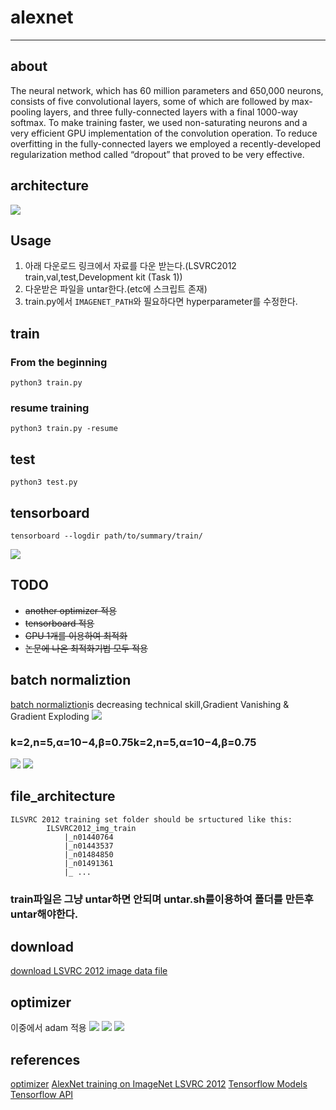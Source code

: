 # alexnet
___
## about
The neural network, which has 60 million parameters and 650,000 neurons, consists
of five convolutional layers, some of which are followed by max-pooling layers,
and three fully-connected layers with a final 1000-way softmax. To make training
faster, we used non-saturating neurons and a very efficient GPU implementation
of the convolution operation. To reduce overfitting in the fully-connected
layers we employed a recently-developed regularization method called “dropout”
that proved to be very effective.
## architecture
![](https://kratzert.github.io/images/finetune_alexnet/alexnet.png)

## Usage
1. 아래 다운로드 링크에서 자료를 다운 받는다.(LSVRC2012 train,val,test,Development kit (Task 1))
1. 다운받은 파일을 untar한다.(etc에 스크립트 존재)
1. train.py에서 `IMAGENET_PATH`와 필요하다면 hyperparameter를 수정한다.

## train

### From the beginning

```
python3 train.py
```

### resume training

```
python3 train.py -resume
```

## test

```
python3 test.py
```

## tensorboard

```
tensorboard --logdir path/to/summary/train/
```
![](https://galoismilk.org/storage/etc/graph-large_attrs_key=_too_large_attrs&limit_attr_size=1024&run=.png)


## TODO
* ~~another optimizer 적용~~
* ~~tensorboard 적용~~
* ~~GPU 1개를 이용하여 최적화~~
* ~~논문에 나온 최적화기법 모두 적용~~


## batch normaliztion

[batch normaliztion](https://arxiv.org/abs/1502.03167)is decreasing technical skill,Gradient Vanishing & Gradient Exploding
![](http://nmhkahn.github.io/assets/Casestudy-CNN/alex-norm1.png)


### k=2,n=5,α=10−4,β=0.75k=2,n=5,α=10−4,β=0.75

 ![](https://shuuki4.files.wordpress.com/2016/01/bn1.png)
 ![](https://shuuki4.files.wordpress.com/2016/01/bn2.png)

## file_architecture

```
ILSVRC 2012 training set folder should be srtuctured like this:
		ILSVRC2012_img_train
			|_n01440764
			|_n01443537
			|_n01484850
			|_n01491361
			|_ ...
```    

### train파일은 그냥 untar하면 안되며 untar.sh를이용하여 폴더를 만든후 untar해야한다.


## download
[download LSVRC 2012 image data file](http://www.image-net.org/challenges/LSVRC/2012/nonpub-downloads)

## optimizer
이중에서 adam 적용
![](http://i.imgur.com/2dKCQHh.gif?1)
![](http://i.imgur.com/pD0hWu5.gif?1)
![](http://i.imgur.com/NKsFHJb.gif?1)



## references

[optimizer](http://ruder.io/optimizing-gradient-descent/)
[AlexNet training on ImageNet LSVRC 2012](https://github.com/dontfollowmeimcrazy/imagenet)
[Tensorflow Models](https://github.com/tensorflow/models)
[Tensorflow API](https://www.tensorflow.org/versions/r1.2/api_docs/)
